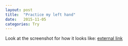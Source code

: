 ```yaml
---
layout: post
title:  "Practice my left hand"
date:   2015-11-05
categories: Try
---
```



Look at the screenshot for how it looks like:
[external link](http://www.google.com)
